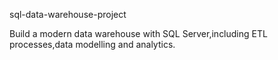 sql-data-warehouse-project

Build a modern data warehouse with SQL Server,including ETL processes,data modelling and analytics.
